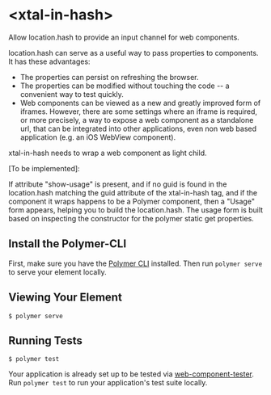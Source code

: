 # \<xtal-in-hash\>

Allow location.hash to provide an input channel for web components.

location.hash can serve as a useful way to pass properties to components.  It has these advantages:

*  The properties can persist on refreshing the browser.
*  The properties can be modified without touching the code -- a convenient way to test quickly.
*  Web components can be viewed as a new and greatly improved form of iframes.  However, there are some settings where an iframe is required, or more precisely, a way to expose a web component as a standalone url, that can be integrated into other applications, even non web based application (e.g. an iOS WebView component).

xtal-in-hash needs to wrap a web component as light child.    

[To be implemented]:

If attribute "show-usage" is present, and if no guid is found in the location.hash matching the guid attribute of the xtal-in-hash tag, and if the component it wraps happens to be a Polymer component, then a "Usage" form appears, helping you to build the location.hash.  The usage form is built based on inspecting the constructor for the polymer static get properties.

## Install the Polymer-CLI

First, make sure you have the [Polymer CLI](https://www.npmjs.com/package/polymer-cli) installed. Then run `polymer serve` to serve your element locally.

## Viewing Your Element

```
$ polymer serve
```

## Running Tests

```
$ polymer test
```

Your application is already set up to be tested via [web-component-tester](https://github.com/Polymer/web-component-tester). Run `polymer test` to run your application's test suite locally.

